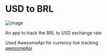 # USD to BRL

![image](https://github.com/user-attachments/assets/3d407afa-97b5-4401-abc8-a4158a5f0d98)

An app to track the BRL to USD exchange rate

Used AwesomeApi for currency live tracking 
<br>
[awesomeApi](https://docs.awesomeapi.com.br/api-de-moedas)
